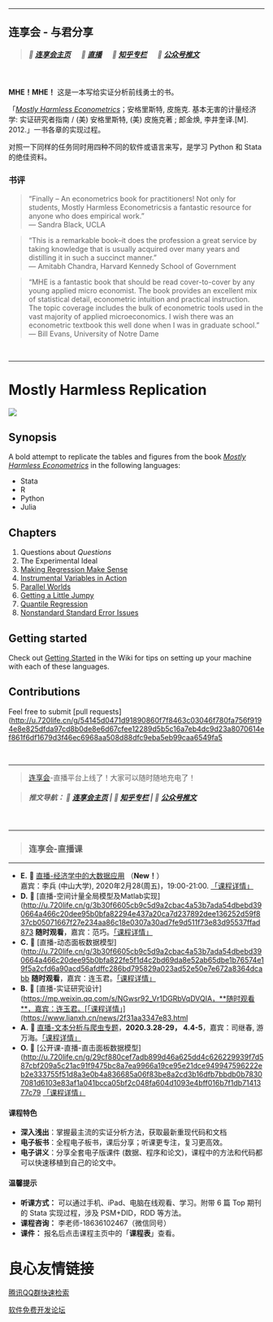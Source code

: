 &emsp; 

---
## 连享会 - 与君分享

> #####  📍 [连享会主页](http://u.720life.cn/g/9df3e9d23ab5aa131a63ba5a34c45ea5af934a0f2d75848869e95777c5585b1c)   &emsp;   📍 [直播](http://u.720life.cn/g/09e21526f32a21ad1260a91957416a9f7d4a9772fc300f451c1b637146118eae)   &emsp;  📍 [知乎专栏](http://u.720life.cn/g/97510b34ada15ed1c53e08f5d6d5775fca42245a402e3bc06c9dc8e4a036470b94b5e7651b8ee78c1c92d3687f47ca83)  &emsp;  📍 [公众号推文](http://u.720life.cn/g/408fb60b53d11d245635ad5e8e8cd697ec3ba91c4d198e1d30e141d670baaf1c4e1b89168eb4f97050c5d511a77e2e03578432fff5d222ebaa2d68a0234bfa6e03cf6a816b84cdcdeac2c5f5819be769162614a4e2b7cf3eb473f23c033b3ad95a7544a472a4e457ea7e7f9e28c1f380)  

&emsp; 

**MHE！MHE！** 这是一本写给实证分析前线勇士的书。  

「[_Mostly Harmless Econometrics_](http://www.mostlyharmlesseconometrics.com/)；安格里斯特, 皮施克. 基本无害的计量经济学: 实证研究者指南 / (美) 安格里斯特, (美) 皮施克著 ; 郎金焕, 李井奎译.[M]. 2012.」一书各章的实现过程。

对照一下同样的任务同时用四种不同的软件或语言来写，是学习 Python 和 Stata 的绝佳资料。

### 书评

> “Finally – An econometrics book for practitioners! Not only for students, Mostly Harmless Econometricsis a fantastic resource for anyone who does empirical work.”       
— Sandra Black, UCLA

> “This is a remarkable book–it does the profession a great service by taking knowledge that is usually acquired over many years and distilling it in such a succinct manner.”        
— Amitabh Chandra, Harvard Kennedy School of Government

> “MHE is a fantastic book that should be read cover-to-cover by any young applied micro economist.  The book provides an excellent mix of statistical detail, econometric intuition and practical instruction.  The topic coverage includes the bulk of econometric tools used in the vast majority of applied microeconomics.  I wish there was an econometric textbook this well done when I was in graduate school.”     
— Bill Evans, University of Notre Dame


&emsp;

----

# Mostly Harmless Replication


![](https://images.gitee.com/uploads/images/2020/0223/104540_9351cbce_1522177.png)

## Synopsis

A bold attempt to replicate the tables and figures from the book [_Mostly Harmless Econometrics_](http://u.720life.cn/g/93a9944ba712d51143796011953b7913ca0146f9f0c2830d1823d8c639a586fa93f37a5ed6e46247c440bfd99e0c7ca8)  in the following languages:
* Stata
* R
* Python
* Julia

## Chapters
1. Questions about _Questions_
2. The Experimental Ideal
3. [Making Regression Make Sense](03%20Making%20Regression%20Make%20Sense/03%20Making%20Regression%20Make%20Sense.md)
4. [Instrumental Variables in Action](04%20Instrumental%20Variables%20in%20Action/04%20Instrumental%20Variables%20in%20Action.md)
5. [Parallel Worlds](05%20Fixed%20Effects%2C%20DD%20and%20Panel%20Data/05%20Fixed%20Effects%2C%20DD%20and%20Panel%20Data.md)
6. [Getting a Little Jumpy](06%20Getting%20a%20Little%20Jumpy/06%20Getting%20a%20Little%20Jumpy.md)
7. [Quantile Regression](07%20Quantile%20Regression/07%20Quantile%20Regression.md)
8. [Nonstandard Standard Error Issues](08%20Nonstandard%20Standard%20Error%20Issues/08%20Nonstanard%20Standard%20Error%20Issues.md)

## Getting started
Check out [Getting Started](http://u.720life.cn/g/54145d0471d91890860f7f8463c0304672b7d4b219a66b3ddb2ba733d1686af9bdb108cdec985f0641de23c9a666b3748e6e6b8ef90c7d2bcd25da666b735ea74879bef8cda81c133031af638332be21)  in the Wiki for tips on setting up your machine with each of these languages.

## Contributions
Feel free to submit [pull requests](http://u.720life.cn/g/54145d0471d91890860f7f8463c03046f780fa756f9194e8e825dfda97cd8b0de8e6d67cfee12289d5b5c16a7eb4dc9d23a8070614ef861f6df1679d3f46ec6968aa508d88dfc9eba5eb99caa6549fa5 

&emsp; 
&emsp; 

---

> [连享会](https://gitee.com/arlionn)-直播平台上线了！大家可以随时随地充电了！             
>              
 

> ##### 推文导航： 📍 [连享会主页](http://u.720life.cn/g/9df3e9d23ab5aa131a63ba5a34c45ea5af934a0f2d75848869e95777c5585b1c)   | 📍 [知乎专栏](http://u.720life.cn/g/97510b34ada15ed1c53e08f5d6d5775fca42245a402e3bc06c9dc8e4a036470b94b5e7651b8ee78c1c92d3687f47ca83)  | 📍 [公众号推文](http://u.720life.cn/g/408fb60b53d11d245635ad5e8e8cd697ec3ba91c4d198e1d30e141d670baaf1c4e1b89168eb4f97050c5d511a77e2e03578432fff5d222ebaa2d68a0234bfa6e03cf6a816b84cdcdeac2c5f5819be769162614a4e2b7cf3eb473f23c033b3ad95a7544a472a4e457ea7e7f9e28c1f380)  

&emsp; 

---
> ### 连享会-直播课

---
- **E.** &#x1F4D7; [直播-经济学中的大数据应用](http://u.720life.cn/g/29cf880cef7adb899d46a625dd4c626229939f7d587cbf209a5c21ac91f9475b17bef8e1fede4a350ecc717b215e0e8ce17ccc24e13434b2d7cf14bf00063d10170a5bf6dcf58daeaa7a01d1a5d53277)   （**New！**）    
  嘉宾：李兵 (中山大学), 2020年2月28(周五)，19:00-21:00. [「课程详情」](http://u.720life.cn/g/9df3e9d23ab5aa131a63ba5a34c45ea5c450dc7b9d11f938142c4b4705c0359a2fe1589f52f1edd4ded2690dcce4dc21) 
- **D.** &#x1F535; [直播-空间计量全局模型及Matlab实现](http://u.720life.cn/g/3b30f6605cb9c5d9a2cbac4a53b7ada54dbebd390664a466c20dee95b0bfa82294e437a20ca7d237892dee136252d59f837cb05071667f27e234aa86c18e0307a30ad7fe9d511f73e83d95537ffad873  **随时观看**，嘉宾：范巧。[「课程详情」](http://u.720life.cn/g/9df3e9d23ab5aa131a63ba5a34c45ea5f30150a62049774e84f36d6c6fc170ce612d0c7fae815d4bced6319b19238c09) 
- **C.** &#x1F34E; [直播-动态面板数据模型](http://u.720life.cn/g/3b30f6605cb9c5d9a2cbac4a53b7ada54dbebd390664a466c20dee95b0bfa822fe5f1d4c2bd69da8e52ab65dbe1b76574e19f5a2cfd6a90acd56afdffc286bd795829a023ad52e50e7e672a8364dcabb  **随时观看**，嘉宾：连玉君。[「课程详情」](http://u.720life.cn/g/9df3e9d23ab5aa131a63ba5a34c45ea5c24e947b6843a6c7a54b9b27743efe67aec176e87f241c7bf7baffb512784920) 
- **B.** &#x1F34F; [直播-实证研究设计](https://mp.weixin.qq.com/s/NGwsr92_Vr1DGRbVqDVQIA，**随时观看**，嘉宾：连玉君。[「课程详情」](https://www.lianxh.cn/news/2f31aa3347e83.html     
- **A.** &#x1F36A; [直播-文本分析与爬虫专题](https://gitee.com/arlionn/Course/blob/master/Done/2020Text.md)，**2020.3.28-29， 4.4-5**，嘉宾：司继春, 游万海。[「课程详情」](http://u.720life.cn/g/9df3e9d23ab5aa131a63ba5a34c45ea5f638db807c4e4d0f55c4783e18a4644357fe6beca25762e6ac92402cf3a6d6c1)       
- **O.** &#x1F4D7; [公开课-直播-直击面板数据模型](http://u.720life.cn/g/29cf880cef7adb899d46a625dd4c626229939f7d587cbf209a5c21ac91f9475bc8a7ea9966a19ce95e21dce949947596222eb2e333755f51d8a3e0b4a836685a06f83be8a2cd3b16dfb7bbdb0b78307081d6103e83af1a041bcca05bf2c048fa604d1093e4bff016b7f1db7141377c79  [「课程详情」](http://u.720life.cn/g/2e71d0f0a5c601172267ba20d3a43c6e45d66b678c4a72eb2f875a8b1dfda7e3826b95bfe0fdf776b4c20ba2eb4bffb8)  
#### 课程特色
- **深入浅出**：掌握最主流的实证分析方法，获取最新重现代码和文档
- **电子板书**：全程电子板书，课后分享；听课更专注，复习更高效。
- **电子讲义**：分享全套电子版课件 (数据、程序和论文)，课程中的方法和代码都可以快速移植到自己的论文中。

#### 温馨提示

- **听课方式：** 可以通过手机、iPad、电脑在线观看、学习。附带 6 篇 Top 期刊的 Stata 实现过程，涉及 PSM+DID，RDD 等方法。
- **课程咨询：** 李老师-18636102467（微信同号）
- **课件：** 报名后点击课程主页中的「**课程表**」查看。



 # 良心友情链接

[腾讯QQ群快速检索](http://u.720life.cn/s/8cf73f7c)

[软件免费开发论坛](http://u.720life.cn/s/bbb01dc0)